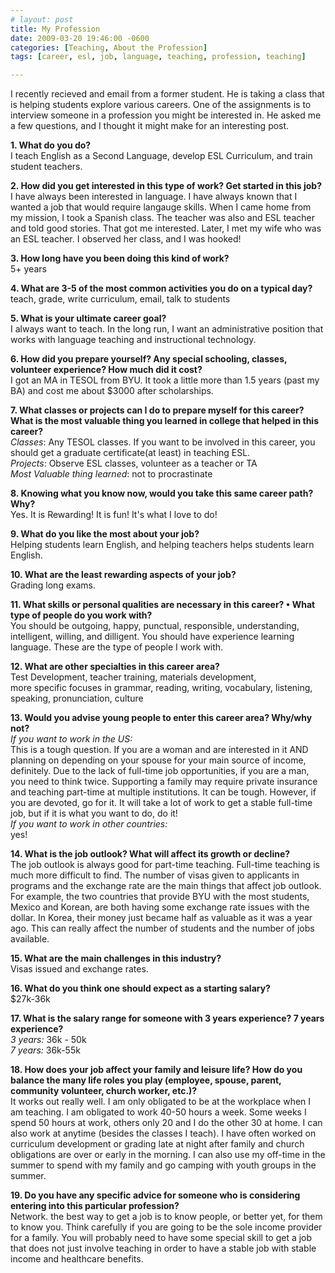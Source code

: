 ```yaml
---
# layout: post
title: My Profession
date: 2009-03-20 19:46:00 -0600
categories: [Teaching, About the Profession]
tags: [career, esl, job, language, teaching, profession, teaching]

---
```

I recently recieved and email from a former student. He is taking a class that is helping students explore various careers. One of the assignments is to interview someone in a profession you might be interested in. He asked me a few questions, and I thought it might make for an interesting post.
<!--more-->


**1\. What do you do?**  
I teach English as a Second Language, develop ESL Curriculum, and train student teachers.

**2\. How did you get interested in this type of work? Get started in this job?**  
I have always been interested in language. I have always known that I wanted a job that would require langauge skills. When I came home from my mission, I took a Spanish class. The teacher was also and ESL teacher and told good stories. That got me interested. Later, I met my wife who was an ESL teacher. I observed her class, and I was hooked!

**3\. How long have you been doing this kind of work?**  
5+ years

**4\. What are 3-5 of the most common activities you do on a typical day?**  
teach, grade, write curriculum, email, talk to students

**5\. What is your ultimate career goal?**  
I always want to teach. In the long run, I want an administrative position that works with language teaching and instructional technology.

**6\. How did you prepare yourself? Any special schooling, classes, volunteer experience? How much did it cost?**  
I got an MA in TESOL from BYU. It took a little more than 1.5 years (past my BA) and cost me about $3000 after scholarships.

**7\. What classes or projects can I do to prepare myself for this career? What is the most valuable thing you learned in college that helped in this career?**  
_Classes_: Any TESOL classes. If you want to be involved in this career, you should get a graduate certificate(at least) in teaching ESL.  
_Projects_: Observe ESL classes, volunteer as a teacher or TA  
_Most Valuable thing learned_: not to procrastinate

**8\. Knowing what you know now, would you take this same career path? Why?**  
Yes. It is Rewarding! It is fun! It's what I love to do!

**9\. What do you like the most about your job?**  
Helping students learn English, and helping teachers helps students learn English.

**10\. What are the least rewarding aspects of your job?**  
Grading long exams.

**11\. What skills or personal qualities are necessary in this career? • What type of people do you work with?**  
You should be outgoing, happy, punctual, responsible, understanding, intelligent, willing, and dilligent. You should have experience learning language. These are the type of people I work with.

**12\. What are other specialties in this career area?**  
Test Development, teacher training, materials development,  
more specific focuses in grammar, reading, writing, vocabulary, listening, speaking, pronunciation, culture

**13\. Would you advise young people to enter this career area? Why/why not?**  
_If you want to work in the US:_  
This is a tough question. If you are a woman and are interested in it AND planning on depending on your spouse for your main source of income, definitely. Due to the lack of full-time job opportunities, if you are a man, you need to think twice. Supporting a family may require private insurance and teaching part-time at multiple institutions. It can be tough. However, if you are devoted, go for it. It will take a lot of work to get a stable full-time job, but if it is what you want to do, do it!  
_If you want to work in other countries:_  
yes!

**14\. What is the job outlook? What will affect its growth or decline?**  
The job outlook is always good for part-time teaching. Full-time teaching is much more difficult to find. The number of visas given to applicants in programs and the exchange rate are the main things that affect job outlook. For example, the two countries that provide BYU with the most students, Mexico and Korean, are both having some exchange rate issues with the dollar. In Korea, their money just became half as valuable as it was a year ago. This can really affect the number of students and the number of jobs available.

**15\. What are the main challenges in this industry?**  
Visas issued and exchange rates.

**16\. What do you think one should expect as a starting salary?**  
$27k-36k

**17\. What is the salary range for someone with 3 years experience? 7 years experience?**  
_3 years:_ 36k - 50k  
_7 years:_ 36k-55k

**18\. How does your job affect your family and leisure life? How do you balance the many life roles you play (employee, spouse, parent, community volunteer, church worker, etc.)?**  
It works out really well. I am only obligated to be at the workplace when I am teaching. I am obligated to work 40-50 hours a week. Some weeks I spend 50 hours at work, others only 20 and I do the other 30 at home. I can also work at anytime (besides the classes I teach). I have often worked on curriculum development or grading late at night after family and church obligations are over or early in the morning. I can also use my off-time in the summer to spend with my family and go camping with youth groups in the summer.

**19\. Do you have any specific advice for someone who is considering entering into this particular profession?**  
Network. the best way to get a job is to know people, or better yet, for them to know you. Think carefully if you are going to be the sole income provider for a family. You will probably need to have some special skill to get a job that does not just involve teaching in order to have a stable job with stable income and healthcare benefits.